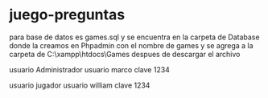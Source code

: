 ﻿# juego-preguntas
 
 para base de datos es games.sql y se encuentra en la carpeta de Database
donde la creamos en Phpadmin con el nombre de games 
y se agrega a la carpeta de C:\xampp\htdocs\Games despues de descargar el archivo

usuario Administrador
usuario marco
clave 1234

usuario jugador
usuario william
clave 1234
